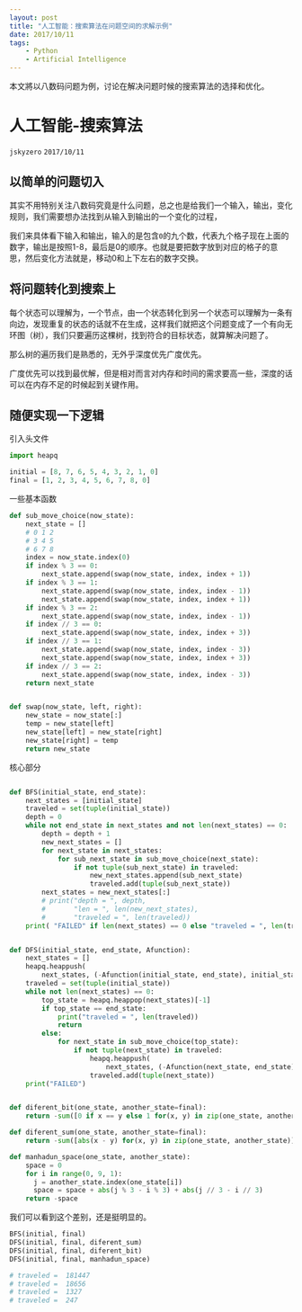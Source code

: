 ```yaml
---
layout: post
title: "人工智能：搜索算法在问题空间的求解示例"
date: 2017/10/11
tags:
    - Python
    - Artificial Intelligence
---
```


本文將以八数码问题为例，讨论在解决问题时候的搜索算法的选择和优化。

<!--more-->

# 人工智能-搜索算法
`jskyzero` `2017/10/11`

## 以简单的问题切入

其实不用特别关注八数码究竟是什么问题，总之也是给我们一个输入，输出，变化规则，我们需要想办法找到从输入到输出的一个变化的过程，

我们来具体看下输入和输出，输入的是包含`0`的九个数，代表九个格子现在上面的数字，输出是按照1-8，最后是0的顺序。也就是要把数字放到对应的格子的意思，然后变化方法就是，移动0和上下左右的数字交换。

## 将问题转化到搜索上

每个状态可以理解为，一个节点，由一个状态转化到另一个状态可以理解为一条有向边，发现重复的状态的话就不在生成，这样我们就把这个问题变成了一个有向无环图（树），我们只要遍历这棵树，找到符合的目标状态，就算解决问题了。

那么树的遍历我们是熟悉的，无外乎深度优先广度优先。

广度优先可以找到最优解，但是相对而言对内存和时间的需求要高一些，深度的话可以在内存不足的时候起到关键作用。


## 随便实现一下逻辑

引入头文件

```python
import heapq

initial = [8, 7, 6, 5, 4, 3, 2, 1, 0]
final = [1, 2, 3, 4, 5, 6, 7, 8, 0]
```
一些基本函数

```python
def sub_move_choice(now_state):
    next_state = []
    # 0 1 2
    # 3 4 5
    # 6 7 8
    index = now_state.index(0)
    if index % 3 == 0:
        next_state.append(swap(now_state, index, index + 1))
    if index % 3 == 1:
        next_state.append(swap(now_state, index, index - 1))
        next_state.append(swap(now_state, index, index + 1))
    if index % 3 == 2:
        next_state.append(swap(now_state, index, index - 1))
    if index // 3 == 0:
        next_state.append(swap(now_state, index, index + 3))
    if index // 3 == 1:
        next_state.append(swap(now_state, index, index - 3))
        next_state.append(swap(now_state, index, index + 3))
    if index // 3 == 2:
        next_state.append(swap(now_state, index, index - 3))
    return next_state


def swap(now_state, left, right):
    new_state = now_state[:]
    temp = new_state[left]
    new_state[left] = new_state[right]
    new_state[right] = temp
    return new_state
```

核心部分

```python

def BFS(initial_state, end_state):
    next_states = [initial_state]
    traveled = set(tuple(initial_state))
    depth = 0
    while not end_state in next_states and not len(next_states) == 0:
        depth = depth + 1
        new_next_states = []
        for next_state in next_states:
            for sub_next_state in sub_move_choice(next_state):
                if not tuple(sub_next_state) in traveled:
                    new_next_states.append(sub_next_state)
                    traveled.add(tuple(sub_next_state))
        next_states = new_next_states[:]
        # print("depth = ", depth,
        #       "len = ", len(new_next_states),
        #       "traveled = ", len(traveled))
    print( "FAILED" if len(next_states) == 0 else "traveled = ", len(traveled))


def DFS(initial_state, end_state, Afunction):
    next_states = []
    heapq.heappush(
        next_states, (-Afunction(initial_state, end_state), initial_state))
    traveled = set(tuple(initial_state))
    while not len(next_states) == 0:
        top_state = heapq.heappop(next_states)[-1]
        if top_state == end_state:
            print("traveled = ", len(traveled))
            return
        else:
            for next_state in sub_move_choice(top_state):
                if not tuple(next_state) in traveled:
                    heapq.heappush(
                        next_states, (-Afunction(next_state, end_state), next_state))
                    traveled.add(tuple(next_state))
    print("FAILED")


def diferent_bit(one_state, another_state=final):
    return -sum([0 if x == y else 1 for(x, y) in zip(one_state, another_state)])

def diferent_sum(one_state, another_state=final):
    return -sum([abs(x - y) for(x, y) in zip(one_state, another_state)])

def manhadun_space(one_state, another_state):
    space = 0
    for i in range(0, 9, 1):
      j = another_state.index(one_state[i])
      space = space + abs(j % 3 - i % 3) + abs(j // 3 - i // 3)
    return -space
```

我们可以看到这个差别，还是挺明显的。

```python
BFS(initial, final)
DFS(initial, final, diferent_sum)
DFS(initial, final, diferent_bit)
DFS(initial, final, manhadun_space)

# traveled =  181447
# traveled =  18656
# traveled =  1327
# traveled =  247

```